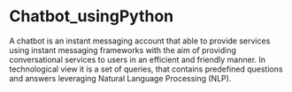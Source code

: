 # Chatbot_usingPython
A chatbot is an instant messaging account that able to provide services using instant messaging frameworks with the aim of providing conversational services to users in an efficient and friendly manner. In technological view it is a set of queries, that contains predefined questions and answers leveraging Natural Language Processing (NLP). 
